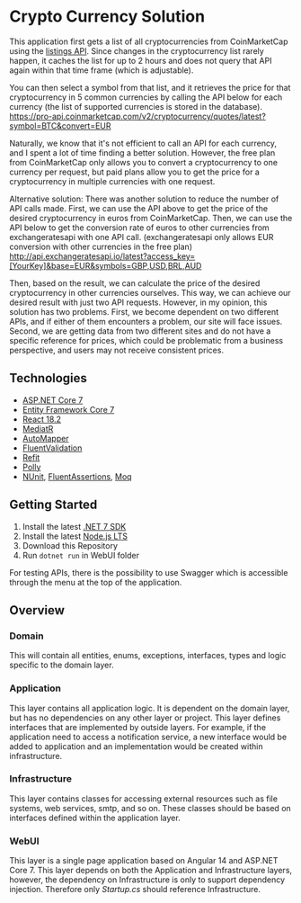 # Crypto Currency Solution

This application first gets a list of all cryptocurrencies from CoinMarketCap using the [listings API](https://pro-api.coinmarketcap.com/v1/cryptocurrency/listings/latest). Since changes in the cryptocurrency list rarely happen, it caches the list for up to 2 hours and does not query that API again within that time frame (which is adjustable).


You can then select a symbol from that list, and it retrieves the price for that cryptocurrency in 5 common currencies by calling the API below for each currency (the list of supported currencies is stored in the database).
https://pro-api.coinmarketcap.com/v2/cryptocurrency/quotes/latest?symbol=BTC&convert=EUR

Naturally, we know that it's not efficient to call an API for each currency, and I spent a lot of time finding a better solution. However, the free plan from CoinMarketCap only allows you to convert a cryptocurrency to one currency per request, but paid plans allow you to get the price for a cryptocurrency in multiple currencies with one request.

Alternative solution:
There was another solution to reduce the number of API calls made. First, we can use the API above to get the price of the desired cryptocurrency in euros from CoinMarketCap. Then, we can use the API below to get the conversion rate of euros to other currencies from exchangeratesapi with one API call. (exchangeratesapi only allows EUR conversion with other currencies in the free plan)
http://api.exchangeratesapi.io/latest?access_key=[YourKey]&base=EUR&symbols=GBP,USD,BRL,AUD

Then, based on the result, we can calculate the price of the desired cryptocurrency in other currencies ourselves. This way, we can achieve our desired result with just two API requests.
However, in my opinion, this solution has two problems. First, we become dependent on two different APIs, and if either of them encounters a problem, our site will face issues. Second, we are getting data from two different sites and do not have a specific reference for prices, which could be problematic from a business perspective, and users may not receive consistent prices.


## Technologies

* [ASP.NET Core 7](https://docs.microsoft.com/en-us/aspnet/core/introduction-to-aspnet-core)
* [Entity Framework Core 7](https://docs.microsoft.com/en-us/ef/core/)
* [React 18.2](https://react.dev/)
* [MediatR](https://github.com/jbogard/MediatR)
* [AutoMapper](https://automapper.org/)
* [FluentValidation](https://fluentvalidation.net/)
* [Refit](https://github.com/reactiveui/refit)
* [Polly](https://learn.microsoft.com/en-us/dotnet/architecture/microservices/implement-resilient-applications/implement-http-call-retries-exponential-backoff-polly)
* [NUnit](https://nunit.org/), [FluentAssertions](https://fluentassertions.com/), [Moq](https://github.com/moq)


## Getting Started
1. Install the latest [.NET 7 SDK](https://dotnet.microsoft.com/download/dotnet/7.0)
2. Install the latest [Node.js LTS](https://nodejs.org/en/)
3. Download this Repository
4. Run `dotnet run` in WebUI folder

For testing APIs, there is the possibility to use Swagger which is accessible through the menu at the top of the application.

## Overview

### Domain

This will contain all entities, enums, exceptions, interfaces, types and logic specific to the domain layer.

### Application

This layer contains all application logic. It is dependent on the domain layer, but has no dependencies on any other layer or project. This layer defines interfaces that are implemented by outside layers. For example, if the application need to access a notification service, a new interface would be added to application and an implementation would be created within infrastructure.

### Infrastructure

This layer contains classes for accessing external resources such as file systems, web services, smtp, and so on. These classes should be based on interfaces defined within the application layer.

### WebUI

This layer is a single page application based on Angular 14 and ASP.NET Core 7. This layer depends on both the Application and Infrastructure layers, however, the dependency on Infrastructure is only to support dependency injection. Therefore only *Startup.cs* should reference Infrastructure.
